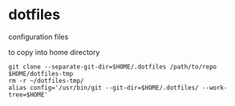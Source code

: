 # dotfiles

configuration files

to copy into home directory

~~~~
git clone --separate-git-dir=$HOME/.dotfiles /path/to/repo $HOME/dotfiles-tmp
rm -r ~/dotfiles-tmp/
alias config='/usr/bin/git --git-dir=$HOME/.dotfiles/ --work-tree=$HOME'
~~~~
